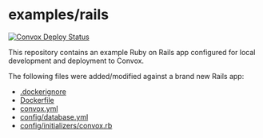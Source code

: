 # examples/rails
<a href="https://github.com/convox-examples/rails/actions"><img alt="Convox Deploy Status" src="https://github.com/convox-examples/rails/workflows/Convox%20Deploy/badge.svg"></a>
<br>

This repository contains an example Ruby on Rails app configured for local development and deployment to Convox.

The following files were added/modified against a brand new Rails app:

* [.dockerignore](.dockerignore)
* [Dockerfile](Dockerfile)
* [convox.yml](convox.yml)
* [config/database.yml](config/database.yml)
* [config/initializers/convox.rb](config/initializers/convox.rb)

